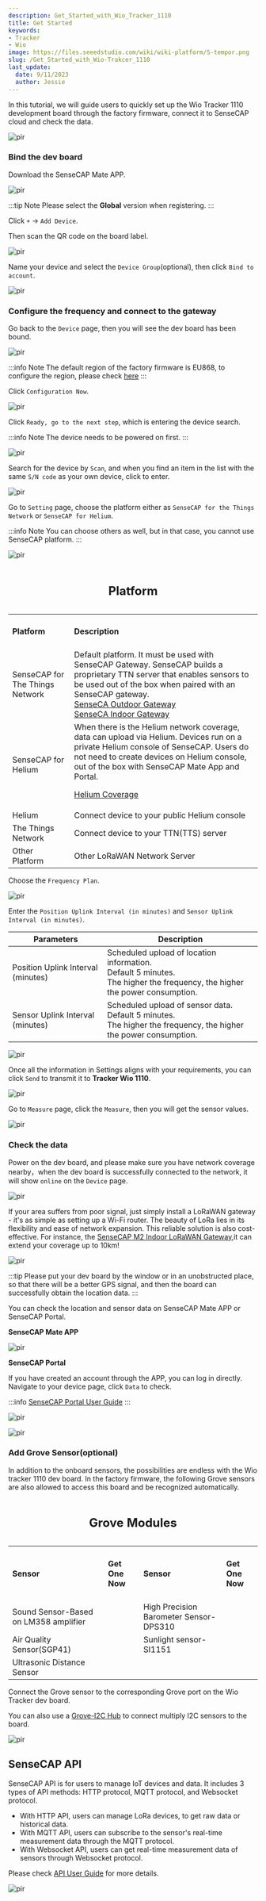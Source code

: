 ```yaml
---
description: Get_Started_with_Wio_Tracker_1110 
title: Get Started
keywords:
- Tracker
- Wio
image: https://files.seeedstudio.com/wiki/wiki-platform/S-tempor.png
slug: /Get_Started_with_Wio-Trakcer_1110
last_update:
  date: 9/11/2023
  author: Jessie
---
```


In this tutorial, we will guide users to quickly set up the Wio Tracker 1110 development board through the factory firmware, connect it to SenseCAP cloud and check the data.

<p style={{textAlign: 'center'}}><img src="https://files.seeedstudio.com/wiki/SenseCAP/wio_tracker/image.png" alt="pir" width={800} height="auto" /></p>

### Bind the dev board

Download the SenseCAP Mate APP.

<p style={{textAlign: 'center'}}><img src="https://files.seeedstudio.com/wiki/SenseCAP/Tracker/app_downlaod.png" alt="pir" width={500} height="auto" /></p>

:::tip Note
Please select the **Global** version when registering.
:::


Click `+` -> `Add Device`.

Then scan the QR code on the board label.

<p style={{textAlign: 'center'}}><img src="https://files.seeedstudio.com/wiki/SenseCAP/wio_tracker/bind-board.png" alt="pir" width={500} height="auto" /></p>

Name your device and select the `Device Group`(optional), then click `Bind to account`.<br/>

<p style={{textAlign: 'center'}}><img src="https://files.seeedstudio.com/wiki/SenseCAP/wio_tracker/bind-dev.png" alt="pir" width={300} height="auto" /></p>

### Configure the frequency and connect to the gateway

Go back to the `Device` page, then you will see the dev board has been bound.


<p style={{textAlign: 'center'}}><img src="https://files.seeedstudio.com/wiki/SenseCAP/wio_tracker/bind-done.png" alt="pir" width={300} height="auto" /></p>

:::info Note
The default region of the factory firmware is EU868, to configure the region, please check [here](https://wiki.seeedstudio.com/configure_param_for_wio_tracker/#Region-configuration)
:::

Click `Configuration Now`.

<p style={{textAlign: 'center'}}><img src="https://files.seeedstudio.com/products/SenseCAP/Wio-Tracker/Wio-1110getstart/1.jpeg" alt="pir" width={300} height="auto" /></p>

Click `Ready, go to the next step`, which is entering the device search. 

:::info Note
The device needs to be powered on first.
:::

<p style={{textAlign: 'center'}}><img src="https://files.seeedstudio.com/products/SenseCAP/Wio-Tracker/Wio-1110getstart/2.jpeg" alt="pir" width={300} height="auto" /></p>

Search for the device by `Scan`, and when you find an item in the list with the same `S/N code` as your own device, click to enter.

<p style={{textAlign: 'center'}}><img src="https://files.seeedstudio.com/products/SenseCAP/Wio-Tracker/Wio-1110getstart/3.jpeg" alt="pir" width={300} height="auto" /></p>

Go to `Setting` page, choose the platform either as `SenseCAP for the Things Network` or `SenseCAP for Helium`.

:::info Note
You can choose others as well, but in that case, you cannot use SenseCAP platform.
:::

<p style={{textAlign: 'center'}}><img src="https://files.seeedstudio.com/products/SenseCAP/Wio-Tracker/Wio-1110getstart/4.jpeg" alt="pir" width={300} height="auto" /></p>

<table align="center">
  <caption> <h2>Platform</h2> </caption>
  <tbody>
    <tr>
    <td><h4>Platform</h4></td>
    <td><h4>Description</h4></td>
    </tr>
    <tr>
      <td>SenseCAP for The Things Network</td>
    <td>Default platform.
It must be used with SenseCAP Gateway. SenseCAP builds a proprietary TTN server that enables sensors to be used out of the box when paired with an SenseCAP gateway. <br />
    <a href="https://www.seeedstudio.com/LoRaWAN-Gateway-US915-p-4306.html" target="_blank"><span>SenseCA Outdoor Gateway</span></a><br />
    <a href="https://www.seeedstudio.com/SenseCAP-Multi-Platform-LoRaWAN-Indoor-Gateway-SX1302-US915-p-5472.html" target="_blank"><span>SenseCA Indoor Gateway</span></a></td>
    </tr>
        <tr>
    <td>SenseCAP for Helium</td>
    <td>When there is the Helium network coverage, data can upload via Helium. Devices run on a private Helium console of SenseCAP. Users do not need to create devices on Helium console, out of the box with SenseCAP Mate App and Portal. <br />

<a href="https://explorer.helium.com/" target="_blank"><span>Helium Coverage</span></a></td>
    </tr>
        <tr>
    <td>Helium</td>
    <td>Connect device to your public Helium console</td>
    </tr>
            <tr>
    <td>The Things Network</td>
    <td>Connect device to your TTN(TTS) server</td>
    </tr>
            <tr>
    <td>Other Platform</td>
    <td>Other LoRaWAN Network Server</td>
    </tr>
  </tbody></table>

Choose the `Frequency Plan`.

<p style={{textAlign: 'center'}}><img src="https://files.seeedstudio.com/products/SenseCAP/Wio-Tracker/Wio-1110getstart/5.jpeg" alt="pir" width={300} height="auto" /></p>

Enter the `Position Uplink Interval (in minutes)` and `Sensor Uplink Interval (in minutes)`.

|Parameters|Description|
| - | - |
|Position Uplink Interval (minutes)|Scheduled upload of location information.<br/>Default 5 minutes.<br/>The higher the frequency, the higher the power consumption.|
|Sensor Uplink Interval (minutes)|Scheduled upload of sensor data.<br/>Default 5 minutes.<br/>The higher the frequency, the higher the power consumption.|

<p style={{textAlign: 'center'}}><img src="https://files.seeedstudio.com/products/SenseCAP/Wio-Tracker/Wio-1110getstart/6.jpeg" alt="pir" width={300} height="auto" /></p>

Once all the information in Settings aligns with your requirements, you can click `Send` to transmit it to **Tracker Wio 1110**.

<p style={{textAlign: 'center'}}><img src="https://files.seeedstudio.com/products/SenseCAP/Wio-Tracker/Wio-1110getstart/7.jpeg" alt="pir" width={300} height="auto" /></p>

Go to `Measure` page, click the `Measure`, then you will get the sensor values.

<p style={{textAlign: 'center'}}><img src="https://files.seeedstudio.com/products/SenseCAP/Wio-Tracker/Wio-1110getstart/8.jpeg" alt="pir" width={500} height="auto" /></p>


### Check the data

Power on the dev board, and please make sure you have network coverage nearby，when the dev board is successfully connected to the network, it will show `online` on the `Device` page.

<p style={{textAlign: 'center'}}><img src="https://files.seeedstudio.com/products/SenseCAP/Wio-Tracker/Wio-1110getstart/9.jpeg" alt="pir" width={300} height="auto" /></p>

If your area suffers from poor signal, just simply install a LoRaWAN gateway - it's as simple as setting up a Wi-Fi router. The beauty of LoRa lies in its flexibility and ease of network expansion. This reliable solution is also cost-effective. For instance, the [SenseCAP M2 Indoor LoRaWAN Gateway](https://www.seeedstudio.com/SenseCAP-Multi-Platform-LoRaWAN-Indoor-Gateway-SX1302-EU868-p-5471.html),it can extend your coverage up to 10km!

<p style={{textAlign: 'center'}}><img src="https://wdcdn.qpic.cn/MTY4ODg1NTkyNTI4NTI1MQ_873855_RPfBjpKfW2xWddri_1693817031?w=680&h=446&type=image/png" alt="pir" width={600} height="auto" /></p>


:::tip
Please put your dev board by the window or in an unobstructed place, so that there will be a better GPS signal, and then the board can successfully obtain the location data.
:::

You can check the location and sensor data on SenseCAP Mate APP or SenseCAP Portal.

**SenseCAP Mate APP**

<p style={{textAlign: 'center'}}><img src="https://files.seeedstudio.com/wiki/SenseCAP/wio_tracker/app-data.png" alt="pir" width={500} height="auto" /></p>

**SenseCAP Portal**

If you have created an account through the APP, you can log in directly.
Navigate to your device page, click `Data` to check.

:::info
[SenseCAP Portal User Guide](https://sensecap-docs.seeed.cc/quickstart.html)
:::

<p style={{textAlign: 'center'}}><img src="https://files.seeedstudio.com/wiki/SenseCAP/wio_tracker/por.png" alt="pir" width={800} height="auto" /></p>

<p style={{textAlign: 'center'}}><img src="https://files.seeedstudio.com/wiki/SenseCAP/wio_tracker/portal-da.png" alt="pir" width={800} height="auto" /></p>

### Add Grove Sensor(optional)


In addition to the onboard sensors, the possibilities are endless with the Wio tracker 1110 dev board. In the factory firmware, the following Grove sensors are also allowed to access this board and be recognized automatically.



<table align="center">
  <caption> <h2>Grove Modules</h2> </caption>
  <tbody>
    <tr>
    <td><h4>Sensor</h4></td>
    <td><h4>Get One Now</h4></td>
    <td><h4>Sensor</h4></td>
    <td><h4>Get One Now</h4></td>
    </tr>
    <tr>
    <td>Sound Sensor-Based on LM358 amplifier</td>
    <td><div class="document">
<a href="https://www.seeedstudio.com/Grove-Sound-Sensor-Based-on-LM358-amplifier-Arduino-Compatible.html" target="_blank" rel="noopener"><img src="https://files.seeedstudio.com/wiki/Grove-Analog-Microphone/img/c_6.png" alt="" width={200} height="auto"/></a>
</div></td>
    <td>High Precision Barometer Sensor-DPS310</td>
    <td><div class="document">
<a href="https://www.seeedstudio.com/Grove-High-Precision-Barometer-Sensor-DPS310-p-4397.html" target="_blank" rel="noopener"><img src="https://media-cdn.seeedstudio.com/media/catalog/product/cache/bb49d3ec4ee05b6f018e93f896b8a25d/g/r/grove-high-precision-barometer-sensor-dps310-preview.jpg" alt="" width={200} height="auto"/></a>
</div></td>
</tr>
<tr>
    <td>Air Quality Sensor(SGP41)</td>
    <td><div class="document">
<a href="https://www.seeedstudio.com/Grove-Air-Quality-Sensor-SGP41-p-5687.html" target="_blank" rel="noopener"><img src="https://media-cdn.seeedstudio.com/media/catalog/product/cache/bb49d3ec4ee05b6f018e93f896b8a25d/1/-/1-voc-and-eco2-gas-sensor_sgp41_-v1.0-45font.jpg" alt="" width={200} height="auto"/></a>
</div></td>
    <td>Sunlight sensor-SI1151</td>
    <td><div class="document">
<a href="https://www.seeedstudio.com/Grove-Sunlight-Sensor.html" target="_blank" rel="noopener"><img src="https://media-cdn.seeedstudio.com/media/catalog/product/cache/bb49d3ec4ee05b6f018e93f896b8a25d/h/t/httpsstatics3.seeedstudio.comseeedfile2018-07bazaar885583_3.jpg" alt="" width={200} height="auto"/></a>
</div></td>
</tr>
<tr>
    <td>Ultrasonic Distance Sensor</td>
    <td><div class="document">
<a href="https://www.seeedstudio.com/Grove-Ultrasonic-Distance-Sensor.html" target="_blank" rel="noopener"><img src="https://media-cdn.seeedstudio.com/media/catalog/product/cache/bb49d3ec4ee05b6f018e93f896b8a25d/g/r/grove---ultrasonic-distance-sensor-preview_1.png" alt="" width={200} height="auto"/></a>
</div></td>
</tr>

  </tbody></table>

Connect the Grove sensor to the corresponding Grove port on the Wio Tracker dev board.

You can also use a [Grove-I2C Hub](https://www.seeedstudio.com/Grove-I2C-Hub.html) to connect multiply I2C sensors to the board.


<p style={{textAlign: 'center'}}><img src="https://files.seeedstudio.com/wiki/SenseCAP/introduction/perphi.jpeg" alt="pir" width={800} height="auto" /></p>

## SenseCAP API 

SenseCAP API is for users to manage IoT devices and data. It includes 3 types of API methods: HTTP protocol, MQTT protocol, and Websocket protocol.
* With HTTP API, users can manage LoRa devices, to get raw data or historical data.
* With MQTT API, users can subscribe to the sensor's real-time measurement data through the MQTT protocol.
* With Websocket API, users can get real-time measurement data of sensors through Websocket protocol.

Please check [API User Guide](https://sensecap-docs.seeed.cc/) for more details.

<p style={{textAlign: 'center'}}><img src="https://files.seeedstudio.com/wiki/SenseCAP/Tracker/api_page.png" alt="pir" width={800} height="auto" /></p>
